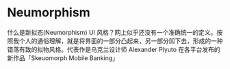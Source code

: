 # Neumorphism
什么是新拟态(Neumorphism) UI 风格？网上似乎还没有一个准确统一的定义。按照我个人的通俗理解，就是将界面的一部分凸起来，另一部分凹下去，形成的一种错落有致的拟物风格。代表作是乌克兰设计师 Alexander Plyuto 在各平台发布的新作品「Skeuomorph Mobile Banking」
